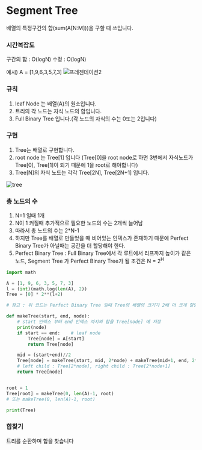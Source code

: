 # Segment Tree

배열의 특정구간의 합(sum(A[N:M]))을 구할 때 쓰입니다.

### 시간복잡도
구간의 합 : O(logN)
수정 : O(logN)


예시)
A = [1,9,6,3,5,7,3]
![프레젠테이션2](https://user-images.githubusercontent.com/68533862/114138740-075b0500-9949-11eb-9bdc-a06ead14e944.jpg)


### 규칙
1. leaf Node 는 배열(A)의 원소입니다.
2. 트리의 각 노드는 자식 노드의 합입니다.
3. Full Binary Tree 입니다.(각 노드의 자식의 수는 0또는 2입니다)

### 구현
1. Tree는 배열로 구현합니다.
2. root node 는 Tree[1] 입니다 (Tree[0]을 root node로 하면 3번에서 자식노드가 Tree[0], Tree[1]이 되기 때문에 1을 root로 해야합니다)
3. Tree[N]의 자식 노드는 각각 Tree[2N], Tree[2N+1] 입니다.

![tree](https://user-images.githubusercontent.com/68533862/114124368-454b2f80-992f-11eb-87dd-715986f285f8.JPG)


### 총 노드의 수
1. N=1 일때 1개
2. N이 1 커질때 추가적으로 필요한 노드의 수는 2개씩 늘어남
3. 따라서 총 노드의 수는 2*N-1
4. 하지만 Tree를 배열로 만들었을 때 비어있는 인덱스가 존재하기 때문에 Perfect Binary Tree가 아닐때는 공간을 더 할당해야 한다.
5. Perfect Binary Tree : Full Binary Tree에서 각 루트에서 리프까지 높이가 같은 노드, Segment Tree 가 Perfect Binary Tree가 될 조건은 N = 2<sup>H</sup>


```python
import math

A = [1, 9, 6, 3, 5, 7, 3]
l = (int)(math.log(len(A), 2))
Tree = [0] * 2**(l+2)

# 참고 : 위 코드는 Perfect Binary Tree 일때 Tree의 배열의 크기가 2배 더 크게 할당됩니다.

def makeTree(start, end, node):
    # start 인덱스 부터 end 인덱스 까지의 합을 Tree[node] 에 저장
    print(node)
    if start == end:    # leaf node
        Tree[node] = A[start]
        return Tree[node]

    mid = (start+end)//2
    Tree[node] = makeTree(start, mid, 2*node) + makeTree(mid+1, end, 2*node+1)
    # left child : Tree[2*node], right child : Tree[2*node+1]
    return Tree[node]


root = 1
Tree[root] = makeTree(0, len(A)-1, root)
# 또는 makeTree(0, len(A)-1, root)

print(Tree)

```

### 합찾기
트리를 순환하며 합을 찾습니다


